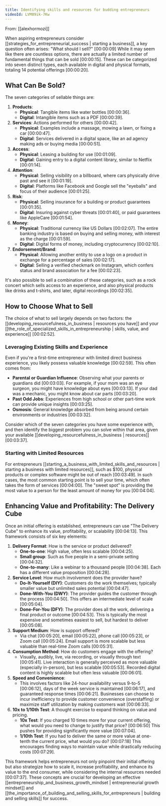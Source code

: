 ```yaml
---
title: Identifying skills and resources for budding entrepreneurs
videoId: LVM89ik-7Kw
---
```


From: [[alexhormozi]] <br/> 

When aspiring entrepreneurs consider [[strategies_for_entrepreneurial_success | starting a business]], a key question often arises: "What should I sell?" <a class="yt-timestamp" data-t="00:00:09">[00:00:09]</a> While it may seem like there are countless options, there are actually a limited number of fundamental things that can be sold <a class="yt-timestamp" data-t="00:00:15">[00:00:15]</a>. These can be categorized into seven distinct types, each available in digital and physical formats, totaling 14 potential offerings <a class="yt-timestamp" data-t="00:00:20">[00:00:20]</a>.

## What Can Be Sold?

The seven categories of sellable things are:

1.  **Products**:
    *   **Physical**: Tangible items like water bottles <a class="yt-timestamp" data-t="00:00:36">[00:00:36]</a>.
    *   **Digital**: Intangible items such as a PDF <a class="yt-timestamp" data-t="00:00:39">[00:00:39]</a>.
2.  **Services**: Actions performed for others <a class="yt-timestamp" data-t="00:00:42">[00:00:42]</a>.
    *   **Physical**: Examples include a massage, mowing a lawn, or fixing a car <a class="yt-timestamp" data-t="00:00:47">[00:00:47]</a>.
    *   **Digital**: Services delivered in a digital space, like an ad agency making ads or buying media <a class="yt-timestamp" data-t="00:00:51">[00:00:51]</a>.
3.  **Access**:
    *   **Physical**: Leasing a building for use <a class="yt-timestamp" data-t="00:01:09">[00:01:09]</a>.
    *   **Digital**: Gaining entry to a digital content library, similar to Netflix <a class="yt-timestamp" data-t="00:01:14">[00:01:14]</a>.
4.  **Attention**:
    *   **Physical**: Selling visibility on a billboard, where cars physically drive past and see it <a class="yt-timestamp" data-t="00:01:19">[00:01:19]</a>.
    *   **Digital**: Platforms like Facebook and Google sell the "eyeballs" and focus of their audience <a class="yt-timestamp" data-t="00:01:25">[00:01:25]</a>.
5.  **Risk**:
    *   **Physical**: Selling insurance for a building or product guarantees <a class="yt-timestamp" data-t="00:01:35">[00:01:35]</a>.
    *   **Digital**: Insuring against cyber threats <a class="yt-timestamp" data-t="00:01:40">[00:01:40]</a>, or paid guarantees like AppleCare <a class="yt-timestamp" data-t="00:01:54">[00:01:54]</a>.
6.  **Money**:
    *   **Physical**: Traditional currency like US Dollars <a class="yt-timestamp" data-t="00:02:07">[00:02:07]</a>. The entire banking industry is based on buying and selling money, with interest as the charge <a class="yt-timestamp" data-t="00:01:59">[00:01:59]</a>.
    *   **Digital**: Digital forms of money, including cryptocurrency <a class="yt-timestamp" data-t="00:02:10">[00:02:10]</a>.
7.  **Endorsement/Brand**:
    *   **Physical**: Allowing another entity to use a logo on a product in exchange for a percentage of sales <a class="yt-timestamp" data-t="00:02:17">[00:02:17]</a>.
    *   **Digital**: Selling a verified checkmark on Instagram, which confers status and brand association for a fee <a class="yt-timestamp" data-t="00:02:23">[00:02:23]</a>.

It's also possible to sell a combination of these categories, such as a rock concert which sells access to an experience, and also physical products like drinks and t-shirts, and later, digital recordings <a class="yt-timestamp" data-t="00:02:35">[00:02:35]</a>.

## How to Choose What to Sell

The choice of what to sell largely depends on two factors: the [[developing_resourcefulness_in_business | resources you have]] and your [[the_role_of_specialized_skills_in_entrepreneurship | skills, value, and experience]] <a class="yt-timestamp" data-t="00:02:52">[00:02:52]</a>.

### Leveraging Existing Skills and Experience

Even if you're a first-time entrepreneur with limited direct business experience, you likely possess valuable knowledge <a class="yt-timestamp" data-t="00:02:59">[00:02:59]</a>. This often comes from:
*   **Parental or Guardian Influence**: Observing what your parents or guardians did <a class="yt-timestamp" data-t="00:03:03">[00:03:03]</a>. For example, if your mom was an eye surgeon, you might have knowledge about eyes <a class="yt-timestamp" data-t="00:03:13">[00:03:13]</a>. If your dad was a mechanic, you might know about car parts <a class="yt-timestamp" data-t="00:03:20">[00:03:20]</a>.
*   **Past Odd Jobs**: Experiences from high school or other part-time work can provide unique insights <a class="yt-timestamp" data-t="00:03:25">[00:03:25]</a>.
*   **Osmosis**: General knowledge absorbed from being around certain environments or industries <a class="yt-timestamp" data-t="00:03:32">[00:03:32]</a>.

Consider which of the seven categories you have some experience with, and then identify the biggest problem you can solve within that area, given your available [[developing_resourcefulness_in_business | resources]] <a class="yt-timestamp" data-t="00:03:37">[00:03:37]</a>.

### Starting with Limited Resources

For entrepreneurs [[starting_a_business_with_limited_skills_and_resources | starting a business with limited resources]], such as $100, physical products or complex software might be out of reach <a class="yt-timestamp" data-t="00:03:49">[00:03:49]</a>. In such cases, the most common starting point is to sell your time, which often takes the form of services <a class="yt-timestamp" data-t="00:04:00">[00:04:00]</a>. The "sweet spot" is providing the most value to a person for the least amount of money for you <a class="yt-timestamp" data-t="00:04:04">[00:04:04]</a>.

## Enhancing Value and Profitability: The Delivery Cube

Once an initial offering is established, entrepreneurs can use "The Delivery Cube" to enhance its value, profitability, or scalability <a class="yt-timestamp" data-t="00:04:13">[00:04:13]</a>. This framework consists of six key elements:

1.  **Delivery Format**: How is the service or product delivered?
    *   **One-to-one**: High value, often less scalable <a class="yt-timestamp" data-t="00:04:25">[00:04:25]</a>.
    *   **Small group**: Such as five people in a semi-private setting <a class="yt-timestamp" data-t="00:04:32">[00:04:32]</a>.
    *   **One-to-many**: Like a webinar to a thousand people <a class="yt-timestamp" data-t="00:04:38">[00:04:38]</a>. Each has a different value proposition <a class="yt-timestamp" data-t="00:04:28">[00:04:28]</a>.
2.  **Service Level**: How much involvement does the provider have?
    *   **Do-It-Yourself (DIY)**: Customers do the work themselves; typically smaller value but unlimited sales potential <a class="yt-timestamp" data-t="00:04:47">[00:04:47]</a>.
    *   **Done-With-You (DWY)**: The provider guides the customer through the process <a class="yt-timestamp" data-t="00:04:50">[00:04:50]</a>. This offers an intermediate level of scale <a class="yt-timestamp" data-t="00:05:04">[00:05:04]</a>.
    *   **Done-For-You (DFY)**: The provider does all the work, delivering a final product or outcome <a class="yt-timestamp" data-t="00:04:53">[00:04:53]</a>. This is typically the most expensive and sometimes easiest to sell, but hardest to deliver <a class="yt-timestamp" data-t="00:05:08">[00:05:08]</a>.
3.  **Support Medium**: How is support offered?
    *   Via chat <a class="yt-timestamp" data-t="00:05:20">[00:05:20]</a>, email <a class="yt-timestamp" data-t="00:05:22">[00:05:22]</a>, phone call <a class="yt-timestamp" data-t="00:05:23">[00:05:23]</a>, or Zoom call <a class="yt-timestamp" data-t="00:05:24">[00:05:24]</a>. Email support is more scalable but less valuable than real-time Zoom calls <a class="yt-timestamp" data-t="00:05:31">[00:05:31]</a>.
4.  **Consumption Method**: How do customers engage with the offering?
    *   Visually, audibly, live, via recording, or visually through text <a class="yt-timestamp" data-t="00:05:41">[00:05:41]</a>. Live interaction is generally perceived as more valuable (especially in-person), but less scalable <a class="yt-timestamp" data-t="00:05:53">[00:05:53]</a>. Recorded digital content is highly scalable but often less valuable <a class="yt-timestamp" data-t="00:06:01">[00:06:01]</a>.
5.  **Speed and Convenience**:
    *   This involves factors like 24-hour availability versus 9-to-5 <a class="yt-timestamp" data-t="00:06:12">[00:06:12]</a>, days of the week service is maintained <a class="yt-timestamp" data-t="00:06:17">[00:06:17]</a>, and guaranteed response times <a class="yt-timestamp" data-t="00:06:21">[00:06:21]</a>. Businesses can choose to incur inefficiency to provide customer convenience (overstaffing) or maximize staff utilization by making customers wait <a class="yt-timestamp" data-t="00:06:33">[00:06:33]</a>.
6.  **10x to 1/10th Test**: A thought exercise to expand thinking on value and pricing.
    *   **10x Test**: If you charged 10 times more for your current offering, what would you need to change to justify that price? <a class="yt-timestamp" data-t="00:06:50">[00:06:50]</a> This pushes for providing significantly more value <a class="yt-timestamp" data-t="00:07:04">[00:07:04]</a>.
    *   **1/10th Test**: If you had to deliver the same or more value at one-tenth the current price, what would you do? <a class="yt-timestamp" data-t="00:07:18">[00:07:18]</a> This encourages finding ways to maintain value while drastically reducing costs <a class="yt-timestamp" data-t="00:07:29">[00:07:29]</a>.

This framework helps entrepreneurs not only pinpoint their initial offering but also strategize how to scale it, increase profitability, and enhance its value to the end consumer, while considering the internal resources needed <a class="yt-timestamp" data-t="00:07:37">[00:07:37]</a>. These concepts are crucial for developing an effective [[entrepreneurship_and_business_growth_mindset | entrepreneurial growth mindset]] and [[the_importance_of_building_and_selling_skills_for_entrepreneurs | building and selling skills]] for success.
